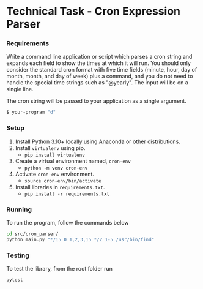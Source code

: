 # Technical Task - Cron Expression Parser

### Requirements

Write a command line application or script which parses a cron string and expands each field to show the times at which it will run.
You should only consider the standard cron format with five time fields (minute, hour, day of month, month, and day of week) plus a command, and you do not need to handle the special time strings such as "@yearly". The input will be on a single line.

The cron string will be passed to your application as a single argument.
```bash
$ your-program "d"
```

### Setup

1. Install Python 3.10+ locally using Anaconda or other distributions.
2. Install `virtualenv` using pip.
   - `pip install virtualenv`
3. Create a virtual environment named, `cron-env`
   - `python -m venv cron-env`
4. Activate `cron-env` environment.
   - `source cron-env/bin/activate`
5. Install libraries in `requirements.txt`.
   - `pip install -r requirements.txt`

### Running

To run the program, follow the commands below

```bash
cd src/cron_parser/
python main.py "*/15 0 1,2,3,15 */2 1-5 /usr/bin/find"
```

### Testing

To test the library, from the root folder run

```bash
pytest
```

